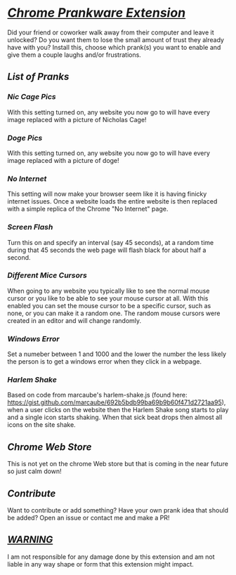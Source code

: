 # ***<u>Chrome Prankware Extension</u>***

Did your friend or coworker walk away from their computer and leave it unlocked? 
Do you want them to lose the small amount of trust they already have with you? 
Install this, choose which prank(s) you want to enable and give them a couple laughs and/or frustrations.

## ***List of Pranks***

### ***Nic Cage Pics***

With this setting turned on, any website you now go to will have every image replaced with a picture of Nicholas Cage!

### ***Doge Pics***
With this setting turned on, any website you now go to will have every image replaced with a picture of doge!


### ***No Internet***

This setting will now make your browser seem like it is having finicky internet issues. Once a website loads the entire website is then replaced with a simple replica of the Chrome "No Internet" page.

### ***Screen Flash***

Turn this on and specify an interval (say 45 seconds), at a random time during that 45 seconds the web page will flash black for about half a second.

### ***Different Mice Cursors***

When going to any website you typically like to see the normal mouse cursor or you like to be able to see your mouse cursor at all. With this enabled you can set the mouse cursor to be a specific cursor, such as none, or you can make it a random one. 
The random mouse cursors were created in an editor and will change randomly. 

### ***Windows Error***
Set a numeber between 1 and 1000 and the lower the number the less likely the person is to get a windows error when they click in a webpage.

### ***Harlem Shake***
Based on code from marcaube's harlem-shake.js (found here: https://gist.github.com/marcaube/692b5bdb99ba69b9b60f471d2721aa95), when a user clicks on the website then the Harlem Shake song starts to play and a single icon starts shaking. When that sick beat drops then almost all icons on the site shake. 

## ***Chrome Web Store***
This is not yet on the chrome Web store but that is coming in the near future so just calm down!


## ***Contribute***

Want to contribute or add something? Have your own prank idea that should be added?
Open an issue or contact me and make a PR!

## ***<u>WARNING</u>***
I am not responsible for any damage done by this extension and am not liable in any way shape or form that this extension might impact.